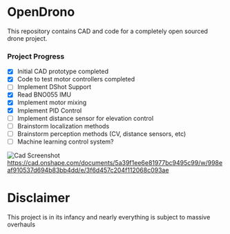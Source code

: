 # OpenDrono
This repository contains CAD and code for a completely open sourced drone project.   

### Project Progress
- [x] Initial CAD prototype completed 
- [x] Code to test motor controllers completed 
- [ ] Implement DShot Support
- [x] Read BNO055 IMU
- [x] Implement motor mixing 
- [x] Implement PID Control 
- [ ] Implement distance sensor for elevation control  
- [ ] Brainstorm localization methods 
- [ ] Brainstorm perception methods (CV, distance sensors, etc) 
- [ ] Machine learning control system? 

![Cad Screenshot](https://user-images.githubusercontent.com/19732253/102841461-fd7db800-43d2-11eb-9e32-441be6bba056.PNG)
https://cad.onshape.com/documents/5a39f1ee6e81977bc9495c99/w/998eaf910537d694b83bb4dd/e/3f6d457c204f112068c093ae


# Disclaimer 
This project is in its infancy and nearly everything is subject to massive overhauls
